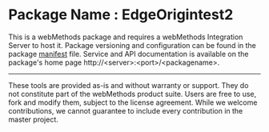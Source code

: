 # Package Name : EdgeOrigintest2
This is a webMethods package and requires a webMethods Integration Server to host it. Package versioning and configuration can be found in the package [manifest](./EdgeOrigintest2/manifest.v3) file. Service and API documentation is available on the package's home page http://&lt;server&gt;:&lt;port&gt;/&lt;packagename>.

-----
These tools are provided as-is and without warranty or support. They do not constitute part of the webMethods product suite. Users are free to use, fork and modify them, subject to the license agreement. While we welcome contributions, we cannot guarantee to include every contribution in the master project.
